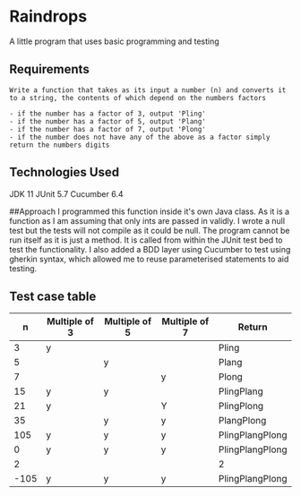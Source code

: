 <h1>Raindrops</h1>
A little program that uses basic programming and testing

## Requirements


``` 
Write a function that takes as its input a number (n) and converts it to a string, the contents of which depend on the numbers factors

- if the number has a factor of 3, output 'Pling'
- if the number has a factor of 5, output 'Plang'
- if the number has a factor of 7, output 'Plong'
- if the number does not have any of the above as a factor simply return the numbers digits

```

## Technologies Used
JDK 11
JUnit 5.7
Cucumber 6.4


##Approach
I programmed this function inside it's own Java class. As it is a function as I am assuming that only ints are passed in validly. I wrote a null test but the tests will not compile as it could be null. The program cannot be run itself as it is just a method. It is called from within the JUnit test bed to test the functionality. I also added a BDD layer using Cucumber to test using gherkin syntax, which allowed me to reuse parameterised statements to aid testing.

## Test case table  

|**n**|Multiple of 3|Multiple of 5|Multiple of 7|Return|
|---|---|---|---|---|
|3|y|||Pling
|5||y||Plang
|7|||y|Plong
|15|y|y||PlingPlang
|21|y||Y|PlingPlong
|35||y|y|PlangPlong
|105|y|y|y|PlingPlangPlong
|0|y|y|y|PlingPlangPlong
|2||||2
|-105|y|y|y|PlingPlangPlong




